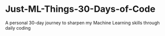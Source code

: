 # Just-ML-Things-30-Days-of-Code
A personal 30-day journey to sharpen my Machine Learning skills through daily coding
